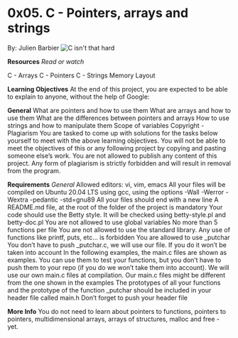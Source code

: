 <h1>0x05. C - Pointers, arrays and strings</h1>
By: Julien Barbier

<img src="https://s3.amazonaws.com/intranet-projects-files/holbertonschool-low_level_programming/216/IMG_2410.JPG" alt="C isn't that hard">

<b>Resources</b>
<i>Read or watch</i>

C - Arrays
C - Pointers
C - Strings
Memory Layout

<b>Learning Objectives</b>
At the end of this project, you are expected to be able to explain to anyone, without the help of Google:

<b>General</b>
What are pointers and how to use them
What are arrays and how to use them
What are the differences between pointers and arrays
How to use strings and how to manipulate them
Scope of variables
Copyright - Plagiarism
You are tasked to come up with solutions for the tasks below yourself to meet with the above learning objectives.
You will not be able to meet the objectives of this or any following project by copying and pasting someone else’s work.
You are not allowed to publish any content of this project.
Any form of plagiarism is strictly forbidden and will result in removal from the program.

<b>Requirements</b>
<i>General</i>
Allowed editors: vi, vim, emacs
All your files will be compiled on Ubuntu 20.04 LTS using gcc, using the options -Wall -Werror -Wextra -pedantic -std=gnu89
All your files should end with a new line
A README.md file, at the root of the folder of the project is mandatory
Your code should use the Betty style. It will be checked using betty-style.pl and betty-doc.pl
You are not allowed to use global variables
No more than 5 functions per file
You are not allowed to use the standard library. Any use of functions like printf, puts, etc… is forbidden
You are allowed to use _putchar
You don’t have to push _putchar.c, we will use our file. If you do it won’t be taken into account
In the following examples, the main.c files are shown as examples. You can use them to test your functions, but you don’t have to push them to your repo (if you do we won’t take them into account). We will use our own main.c files at compilation. Our main.c files might be different from the one shown in the examples
The prototypes of all your functions and the prototype of the function _putchar should be included in your header file called main.h
Don’t forget to push your header file

<b>More Info</b>
You do not need to learn about pointers to functions, pointers to pointers, multidimensional arrays, arrays of structures, malloc and free - yet.

